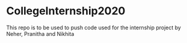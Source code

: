 # CollegeInternship2020
This repo is to be used to push code used for the internship project by Neher, Pranitha and Nikhita
